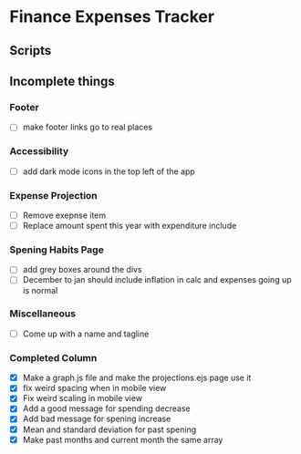 # Finance Expenses Tracker

## Scripts

## Incomplete things

### Footer

- [ ] make footer links go to real places

### Accessibility

- [ ] add dark mode icons in the top left of the app

### Expense Projection

- [ ] Remove exepnse item
- [ ] Replace amount spent this year with expenditure include

### Spening Habits Page

- [ ] add grey boxes around the divs
- [ ] December to jan should include inflation in calc and expenses going
      up is normal

### Miscellaneous

- [ ] Come up with a name and tagline

### Completed Column

- [x] Make a graph.js file and make the projections.ejs page use it
- [x] fix weird spacing when in mobile view
- [x] Fix weird scaling in mobile view
- [x] Add a good message for spending decrease
- [x] Add bad message for spening increase
- [x] Mean and standard deviation for past spening
- [x] Make past months and current month the same array
